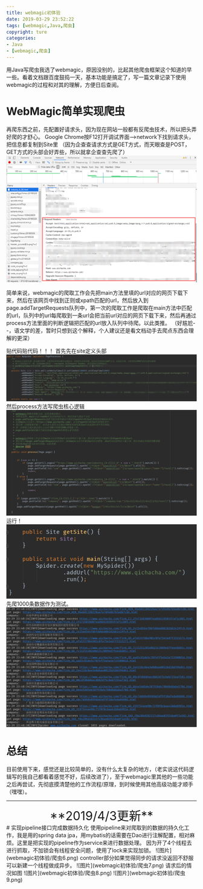 ```yaml
---
title: webmagic初体验
date: 2019-03-29 23:52:22
tags: [webmagic,Java,爬虫]
copyright: ture
categories: 
- Java
- [webmagic,爬虫]
---
```

用Java写爬虫我选了webmagic，原因没别的，比起其他爬虫框架这个知道的早一些。看着文档跟百度鼓捣一天，基本功能是搞定了，写一篇文章记录下使用webmagic的过程和对其的理解，方便日后查阅。
<!-- more -->
# WebMagic简单实现爬虫
再爬东西之前，先配置好请求头，因为现在网站一般都有反爬虫技术，所以把头弄好爬的才舒心。
Google Chrome按F12打开调试界面-->network下找到请求头，把信息都复制到Site里
（因为企查查请求方式是GET方式，而天眼查是POST，GET方式的头部会好弄些，所以就拿企查查先爬了）
![图片](webmagic初体验/爬虫1.png)

简单来说，webmagic的爬取工作会先把main方法里填的url对应的网页下载下来，然后在该网页中找到正则或xpath匹配的url，然后放入到page.addTargetRequests队列中，第一次的爬取工作是爬取在main方法中匹配的url，队列中的url每爬取到一条url会把当前url对应的网页下载下来，然后再通过process方法里面的判断逻辑把匹配的url放入队列中待爬。以此类推。
（好尴尬- -，语文学的差，暂时只想到这个解释，个人建议还是看文档动手去爬点东西会理解的更深）

贴代码贴代码！！！
首先先在site定义头部
![图片](webmagic初体验/爬虫2.png)
然后process方法写爬虫核心逻辑
![图片](webmagic初体验/爬虫3.png)
运行！
![图片](webmagic初体验/爬虫4.png)
先爬1000条数据作为测试。
![图片](webmagic初体验/爬虫5.png)

# 总结
目前使用下来，感觉还是比较简单的，没有什么太复杂的地方，（老实说这代码逻辑写的我自己都看着感觉不好，后续改进了），至于webmagic里其他的一些功能之后再尝试，先彻底摸清楚他的工作流程/原理，到时候使用其他高级功能才顺手（嘿嘿）。


---
<center><font size="6">**2019/4/3更新**</font></center>
# 实现pipeline接口完成数据持久化
使用pipeline来对爬取到的数据的持久化工作，我是用的spring data jpa，用mybatis的话需要在Dao进行注解配置，相对麻烦。这里是把实现的pipeline作为service来进行数据处理。
因为开了4个线程去进行抓取，不加锁会有线程安全问题，使用了lock来实现加锁。
![图片](webmagic初体验/爬虫6.png)
controller部分如果觉得同步的请求没返回不舒服可以新建一个线程做成异步。
![图片](webmagic初体验/爬虫7.png)
请求后的情况如图
![图片](webmagic初体验/爬虫8.png)
![图片](webmagic初体验/爬虫9.png)
